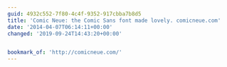 ```yaml
---
guid: 4932c552-7f80-4c4f-9352-917cbba7b8d5
title: 'Comic Neue: the Comic Sans font made lovely. comicneue.com'
date: '2014-04-07T06:14:11+00:00'
changed: '2019-09-24T14:43:20+00:00'


bookmark_of: 'http://comicneue.com/'
---
```




